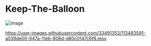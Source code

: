 # Keep-The-Balloon
 

![image](https://user-images.githubusercontent.com/33491353/113483648-e7c06a00-947a-11eb-8018-a568b28c38e0.png)


https://user-images.githubusercontent.com/33491353/113483591-a039de00-947a-11eb-808d-d80c0147c6f8.mov
